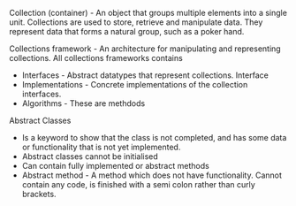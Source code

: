 Collection (container) - An object that groups multiple elements into a single unit. Collections are used to store, retrieve and manipulate data. They represent data that forms a natural group, such as a poker hand. 

Collections framework - An architecture for manipulating and representing collections. All collections frameworks contains
- Interfaces - Abstract datatypes that represent collections. Interface
- Implementations - Concrete implementations of the collection interfaces.
- Algorithms - These are methdods

Abstract Classes
- Is a keyword to show that the class is not completed, and has some data or functionality that is not yet implemented.
- Abstract classes cannot be initialised 
- Can contain fully implemented or abstract methods
- Abstract method - A method which does not have functionality. Cannot contain any code, is finished with a semi colon rather than curly brackets. 